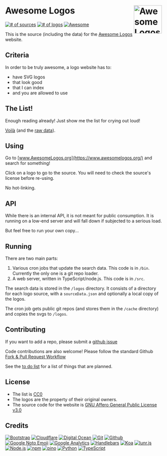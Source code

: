 
# Awesome Logos [<img alt="AwesomeLogos Logo" src="https://www.awesomelogos.org/favicon.svg" height="90" align="right" />](https://www.awesomelogos.org/)

[![# of sources](https://img.shields.io/badge/dynamic/json.svg?label=sources&url=https%3A%2F%2Fwww.awesomelogos.org%2Fstatus.json&query=%24.sourcecount)](https://www.awesomelogos.org/sources/index.html)
[![# of logos](https://img.shields.io/badge/dynamic/json.svg?label=logos&url=https%3A%2F%2Fwww.awesomelogos.org%2Fstatus.json&query=%24.imagecount)](https://www.awesomelogos.org/)
[![Awesome](https://awesome.re/badge.svg)](https://awesome.re)

This is the source (including the data) for the [Awesome Logos](https://www.awesomelogos.org/) website.

## Criteria

In order to be truly awesome, a logo website has to:
 * have SVG logos
 * that look good
 * that I can index
 * and you are allowed to use
 
## The List!

Enough reading already!  Just show me the list for crying out loud!
 
[Voilà](https://www.awesomelogos.org/sources/index.html) (and the [raw data](https://github.com/VectorLogoZone/awesome-logos/blob/master/data/gitrepos.yaml)).

## Using

Go to [www.AwesomeLogos.org](https://www.awesomelogos.org/) and search for something!

Click on a logo to go to the source.  You will need to check the source's license before re-using.

No hot-linking.

## API

While there is an internal API, it is not meant for public consumption.  It is running on a low-end
server and will fall down if subjected to a serious load.

But feel free to run your own copy...

## Running

There are two main parts: 

 1. Various cron jobs that update the search data.  This code is in `/bin`.  Currently the only one is a git repo loader.
 2. A web server, written in TypeScript/node.js.  This code is in `/src`.

The search data is stored in the `/logos` directory.  It consists of a directory for each 
logo source, with a `sourceData.json` and optionally a local copy of the logos.

The cron job gets public git repos (and stores them in the `/cache` directory) and copies the svgs to `/logos`.

## Contributing

If you want to add a repo, please submit a [github issue](https://github.com/VectorLogoZone/awesome-logos/issues/new)

Code contributions are also welcome!  Please follow the standard Github [Fork & Pull Request Workflow](https://gist.github.com/Chaser324/ce0505fbed06b947d962)

See the [to do list](TODO.md) for a list of things that are planned.

## License

 * The list is [CC0](LICENSE-list.txt)
 * The logos are the property of their original owners.
 * The source code for the website is [GNU Affero General Public License v3.0](LICENSE-code.txt)

## Credits

[![Bootstrap](https://www.vectorlogo.zone/logos/getbootstrap/getbootstrap-ar21.svg)](http://getbootstrap.com/ "HTML/CSS Framework")
[![Cloudflare](https://www.vectorlogo.zone/logos/cloudflare/cloudflare-ar21.svg)](https://www.cloudflare.com/ "CDN")
[![Digital Ocean](https://www.vectorlogo.zone/logos/digitalocean/digitalocean-ar21.svg)](https://www.digitalocean.com/ "Hosting")
[![Git](https://www.vectorlogo.zone/logos/git-scm/git-scm-ar21.svg)](https://git-scm.com/ "Version control")
[![Github](https://www.vectorlogo.zone/logos/github/github-ar21.svg)](https://github.com/ "Code hosting")
[![Google Noto Emoji](https://www.vectorlogo.zone/logos/google/google-ar21.svg)](https://github.com/googlei18n/noto-emoji "Favicon")
[![Google Analytics](https://www.vectorlogo.zone/logos/google_analytics/google_analytics-ar21.svg)](https://www.google.com/analytics "Traffic Measurement")
[![Handlebars](https://www.vectorlogo.zone/logos/handlebarsjs/handlebarsjs-ar21.svg)](http://handlebarsjs.com/ "Templating")
[![Koa](https://www.vectorlogo.zone/logos/koajs/koajs-ar21.svg)](https://koajs.com/ "Web framework")
[![lunr.js](https://www.vectorlogo.zone/logos/lunrjs/lunrjs-ar21.svg)](https://lunrjs.com/ "Full-text search")
[![Node.js](https://www.vectorlogo.zone/logos/nodejs/nodejs-ar21.svg)](https://nodejs.org/ "Application Server")
[![npm](https://www.vectorlogo.zone/logos/npmjs/npmjs-ar21.svg)](https://www.npmjs.com/ "JS Package Management")
[![pino](https://www.vectorlogo.zone/logos/getpinoio/getpinoio-ar21.svg)](https://www.getpino.io/ "Logging")
[![Python](https://www.vectorlogo.zone/logos/python/python-ar21.svg)](https://www.python.org/ "data load script")
[![TypeScript](https://www.vectorlogo.zone/logos/typescriptlang/typescriptlang-ar21.svg)](https://www.typescriptlang.org/ "Programming Language")

